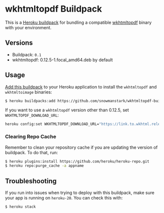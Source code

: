 # wkhtmltopdf Buildpack

This is a [Heroku buildpack][0] for bundling a compatible [wkhtmltopdf][1]
binary with your environment.

## Versions

* Buildpack:   `0.1`
* wkhtmltopdf: 0.12.5-1.focal_amd64.deb by default

## Usage

[Add this buildpack][2] to your Heroku application to install the `wkhtmltopdf`
and `wkhtmltoimage` binaries:

```bash
$ heroku buildpacks:add https://github.com/snowmanstark/wkhtmltopdf-buildpack.git
```

If you want to use a `wkhtmltopdf` version other than 0.12.5, set
`WKHTMLTOPDF_DOWNLOAD_URL`:

```bash
heroku config:set WKHTMLTOPDF_DOWNLOAD_URL="https://link.to.wkhtml.release"
```

### Clearing Repo Cache

Remember to clean your repository cache if you are updating the version of
buildpack. To do that, run:

```bash
$ heroku plugins:install https://github.com/heroku/heroku-repo.git
$ heroku repo:purge_cache -a appname
```

## Troubleshooting

If you run into issues when trying to deploy with this buildpack, make sure your
app is running on `heroku-20`. You can check this with:

```bash
$ heroku stack
```

[0]: http://devcenter.heroku.com/articles/buildpacks
[1]: http://wkhtmltopdf.org/
[2]: https://devcenter.heroku.com/articles/using-multiple-buildpacks-for-an-app
